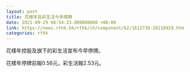 ```yaml
---
layout: post
title: 花樣年及彩生活今早停牌
date: 2021-09-29 08:54:23.000000000 +08:00
link: https://news.rthk.hk/rthk/ch/component/k2/1612730-20210929.htm
categories: rthk
---
```


花樣年控股及旗下的彩生活宣布今早停牌。

花樣年停牌前報0.56元，彩生活報2.53元。
